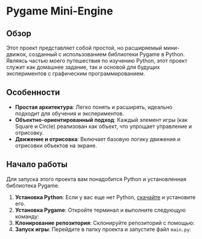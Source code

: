 # Pygame Mini-Engine

## Обзор

Этот проект представляет собой простой, но расширяемый мини-движок, созданный с использованием библиотеки Pygame в Python. Являясь частью моего путешествия по изучению Python, этот проект служит как домашнее задание, так и основой для будущих экспериментов с графическим программированием.

## Особенности

- **Простая архитектура**: Легко понять и расширять, идеально подходит для обучения и экспериментов.
- **Объектно-ориентированный подход**: Каждый элемент игры (как Square и Circle) реализован как объект, что упрощает управление и отрисовку.
- **Движение и отрисовка**: Включает базовую логику движения и отрисовки объектов на экране.

## Начало работы

Для запуска этого проекта вам понадобится Python и установленная библиотека Pygame.

1. **Установка Python**: Если у вас еще нет Python, [скачайте](https://www.python.org/downloads/) и установите его.
2. **Установка Pygame**: Откройте терминал и выполните следующую команду:
3. **Клонирование репозитория**: Склонируйте репозиторий с помощью:
4. **Запуск игры**: Перейдите в папку проекта и запустите файл `main.py`:
